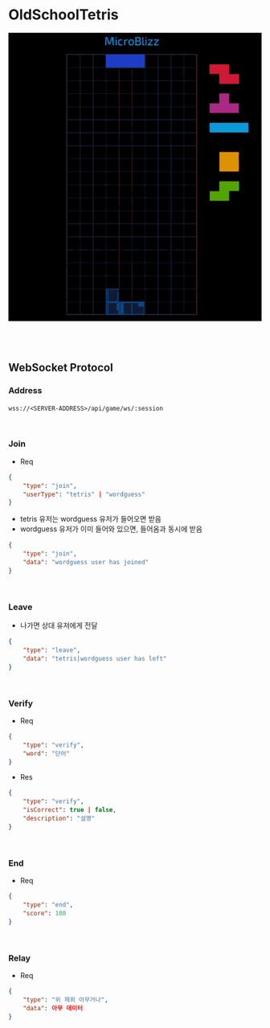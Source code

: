 # OldSchoolTetris

![tetris_sample](./readme_images/tetris_sample.gif)

<br><br>

## WebSocket Protocol

### Address

```text
wss://<SERVER-ADDRESS>/api/game/ws/:session
```

<br>

### Join

-   Req

```json
{
    "type": "join",
    "userType": "tetris" | "wordguess"
}
```

-   tetris 유저는 wordguess 유저가 들어오면 받음
-   wordguess 유저가 이미 들어와 있으면, 들어옴과 동시에 받음

```json
{
    "type": "join",
    "data": "wordguess user has joined"
}
```

<br>

### Leave

-   나가면 상대 유저에게 전달

```json
{
    "type": "leave",
    "data": "tetris|wordguess user has left"
}
```

<br>

### Verify

-   Req

```json
{
    "type": "verify",
    "word": "단어"
}
```

-   Res

```json
{
    "type": "verify",
    "isCorrect": true | false,
    "description": "설명"
}
```

<br>

### End

-   Req

```json
{
    "type": "end",
    "score": 100
}
```

<br>

### Relay

-   Req

```json
{
    "type": "위 제외 아무거나",
    "data": 아무 데이터
}
```
